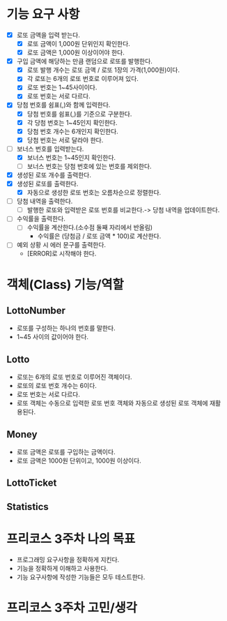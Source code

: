 # 기능 요구 사항
- [X] 로또 금액을 입력 받는다.
  - [X] 로또 금액이 1,000원 단위인지 확인한다.
  - [X] 로또 금액은 1,000원 이상이어야 한다.
- [X] 구입 금액에 해당하는 만큼 랜덤으로 로또를 발행한다.
  - [X] 로또 발행 개수는 로또 금액 / 로또 1장의 가격(1,000원)이다.
  - [X] 각 로또는 6개의 로또 번호로 이루어져 있다.
  - [X] 로또 번호는 1~45사이이다.
  - [X] 로또 번호는 서로 다르다.
- [X] 당첨 번호를 쉼표(,)와 함께 입력한다.
  - [X] 당첨 번호를 쉼표(,)를 기준으로 구분한다.
  - [X] 각 당첨 번호는 1~45인지 확인한다.
  - [X] 당첨 번호 개수는 6개인지 확인한다.
  - [X] 당첨 번호는 서로 달라야 한다.
- [ ] 보너스 번호를 입력받는다.
  - [X] 보너스 번호는 1~45인지 확인한다.
  - [ ] 보너스 번호는 당첨 번호에 있는 번호를 제외한다.
- [X] 생성된 로또 개수를 출력한다.
- [X] 생성된 로또를 출력한다.
  - [X] 자동으로 생성한 로또 번호는 오름차순으로 정렬한다.
- [ ] 당첨 내역을 출력한다.
  - [ ] 발행한 로또와 입력받은 로또 번호를 비교한다.-> 당첨 내역을 업데이트한다.
- [ ] 수익률을 출력한다.
  - [ ] 수익률을 계산한다.(소수점 둘째 자리에서 반올림)
    - 수익률은 (당첨금 / 로또 금액 * 100)로 계산한다.
- [ ] 예외 상황 시 에러 문구를 출력한다.
  - [ERROR]로 시작해야 한다.

# 객체(Class) 기능/역할
## LottoNumber
- 로또를 구성하는 하나의 번호를 말한다.
- 1~45 사이의 값이어야 한다.

## Lotto
- 로또는 6개의 로또 번호로 이루어진 객체이다.
- 로또의 로또 번호 개수는 6이다.
- 로또 번호는 서로 다르다.
- 로또 객체는 수동으로 입력한 로또 번호 객체와 자동으로 생성된 로또 객체에 재활용된다.

## Money
- 로또 금액은 로또를 구입하는 금액이다.
- 로또 금액은 1000원 단위이고, 1000원 이상이다.

## LottoTicket

## Statistics

# 프리코스 3주차 나의 목표
- 프로그래밍 요구사항을 정확하게 지킨다.
- 기능을 정확하게 이해하고 사용한다.
- 기능 요구사항에 작성한 기능들은 모두 테스트한다.

# 프리코스 3주차 고민/생각